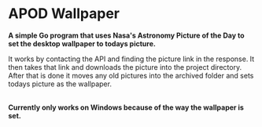 # APOD Wallpaper
<strong>A simple Go program that uses Nasa's Astronomy Picture of the Day to set the desktop wallpaper to todays picture.</strong>

It works by contacting the API and finding the picture link in the response. It then takes that link and downloads the picture into the project directory. After that is done it moves any old pictures into the archived folder and sets todays picture as the wallpaper.

<br>
<strong>Currently only works on Windows because of the way the wallpaper is set.</strong>

